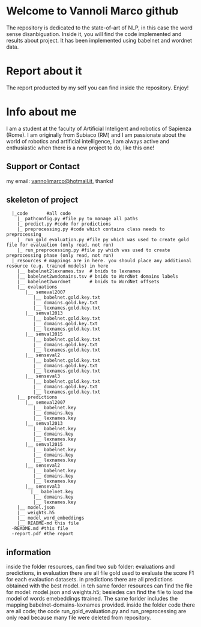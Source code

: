# Welcome to Vannoli Marco github 
The repository is dedicated to the state-of-art of NLP, in this case the word sense disanbiguation. Inside it, you will find the code implemented and results about project. It has been implemented using babelnet and wordnet data.
# Report about it
The report producted by my self you can find inside the repository. Enjoy!
# Info about me
I am a student at the faculty of Artificial Inteligent and robotics of Sapienza (Rome). I am originally from Subiaco (RM) and I am passionate about the world of robotics and artificial intelligence, I am always active and enthusiastic when there is a new project to do, like this one!

## Support or Contact
my email: vannolimarco@hotmail.it, thanks!


## skeleton of project
      |_code       #all code 
        |_ pathconfig.py #file py to manage all paths
        |_ predict.py #code for predictions
        |_ preprocessing.py #code which contains class needs to preprocessing
        |_ run_gold_evaluation.py #file py which was used to create gold file for evaluation (only read, not run)
        |_ run_preprocessing.py #file py which was used to create preprocessing phase (only read, not run)
      |_resources # mappings are in here. you should place any additional resource (e.g. trained models) in here
        |__ babelnet2lexnames.tsv  # bnids to lexnames
        |__ babelnet2wndomains.tsv # bnids to WordNet domains labels
        |__ babelnet2wordnet       # bnids to WordNet offsets
        |__ evaluations
           |__ semeval2007
              |__ babelnet.gold.key.txt
              |__ domains.gold.key.txt
              |__ lexnames.gold.key.txt
           |__ semval2013
              |__ babelnet.gold.key.txt
              |__ domains.gold.key.txt
              |__ lexnames.gold.key.txt
           |__ semval2015
              |__ babelnet.gold.key.txt
              |__ domains.gold.key.txt
              |__ lexnames.gold.key.txt
           |__ senseval2
              |__ babelnet.gold.key.txt
              |__ domains.gold.key.txt
              |__ lexnames.gold.key.txt
           |__ senseval3
              |__ babelnet.gold.key.txt
              |__ domains.gold.key.txt
              |__ lexnames.gold.key.txt
        |__ predictions
           |__ semeval2007
              |__ babelnet.key
              |__ domains.key
              |__ lexnames.key
           |__ semval2013
              |__ babelnet.key
              |__ domains.key
              |__ lexnames.key
           |__ semval2015
              |__ babelnet.key
              |__ domains.key
              |__ lexnames.key
           |__ senseval2
              |__ babelnet.key
              |__ domains.key
              |__ lexnames.key
           |__ senseval3
             |__ babelnet.key
              |__ domains.key
              |__ lexnames.key
        |__ model.json
        |__ weights.h5
        |__ model_word_embeddings
        |__ README-md this file
      -README.md #this file
      -report.pdf #the report 


## information
inside the folder resources, can find two sub folder:
evaluations and predictions, in evaluation there are all 
file gold used to evaluate the score F1 for each evalaution datasets.
in predictions there are all predictions obtained with the best model.
in teh same forder resources can find the file for model: model.json and
weights.h5; besiedes can find the file to load the model of words emebeddings ttrained. The same forlder 
includes the mapping babelnet-domains-lexnames provided.
inside the folder code there are all code; the code run_gold_evaluation.py
and run_preprocessing are only read because many file were deleted from repository.

 

```

